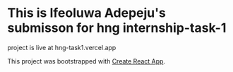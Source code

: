 # This is Ifeoluwa Adepeju's submisson for hng internship-task-1

project is live at hng-task1.vercel.app

This project was bootstrapped with [Create React App](https://github.com/facebook/create-react-app).


